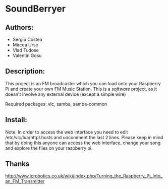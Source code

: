 SoundBerryer
===========

Authors:
----------

- Sergiu Costea
- Mircea Urse
- Vlad Tudose
- Valentin Gosu

Description:
----------

This project is an FM broadcaster which you can load onto your Raspberry Pi and create your own FM Music Station.
This is a *software* project, as it doesn't involve any external device (except a simple wire)


Required packages:
vlc, samba, samba-common


Install:
----------


Note:
In order to access the web interface you need to edit /etc/vlc/lua/http/.hosts and uncomment the last 2 lines. Please keep in mind that by doing this anyone can access the web interface, change your song and explore the files on your raspberry pi.


Thanks
-------

http://www.icrobotics.co.uk/wiki/index.php/Turning_the_Raspberry_Pi_Into_an_FM_Transmitter

